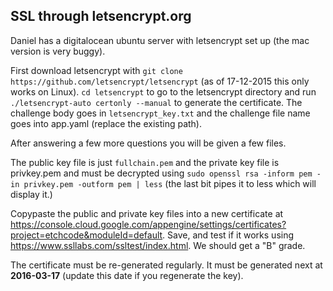 ## SSL through letsencrypt.org
Daniel has a digitalocean ubuntu server with letsencrypt set up (the mac version is very buggy).

First download letsencrypt with `git clone https://github.com/letsencrypt/letsencrypt` (as of 17-12-2015 this only works on Linux).
`cd letsencrypt` to go to the letsencrypt directory and run `./letsencrypt-auto certonly --manual` to generate the certificate. The challenge body goes in `letsencrypt_key.txt`
and the challenge file name goes into app.yaml (replace the existing path).

After answering a few more questions you will be given a few files.

The public key file is just `fullchain.pem` and the private key file is privkey.pem and must be decrypted using `sudo openssl rsa -inform pem -in privkey.pem -outform pem | less` 
(the last bit pipes it to less which will display it.)

Copypaste the public and private key files into a new certificate at https://console.cloud.google.com/appengine/settings/certificates?project=etchcode&moduleId=default. Save, and
test if it works using https://www.ssllabs.com/ssltest/index.html. We should get a "B" grade.

The certificate must be re-generated regularly. It must be generated next at **2016-03-17** (update this date if you regenerate the key).